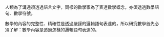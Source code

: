 人類為了溝通須透過語言文字，同樣的數學家為了表達數學概念，亦須透過數學語句、數學符號。

數學的內容的完整性、精確性是透過嚴謹的邏輯語句表達的，所以研究數學首先必須了解：數學內容是透過怎樣的邏輯語句表達的。

